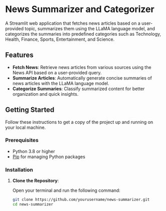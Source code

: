 # News Summarizer and Categorizer

A Streamlit web application that fetches news articles based on a user-provided topic, summarizes them using the LLaMA language model, and categorizes the summaries into predefined categories such as Technology, Health, Finance, Sports, Entertainment, and Science.

## Features

- **Fetch News**: Retrieve news articles from various sources using the News API based on a user-provided query.
- **Summarize Articles**: Automatically generate concise summaries of news articles with the LLaMA language model.
- **Categorize Summaries**: Classify summarized content for better organization and quick insights.

## Getting Started

Follow these instructions to get a copy of the project up and running on your local machine.

### Prerequisites

- Python 3.8 or higher
- [Pip](https://pip.pypa.io/en/stable/) for managing Python packages

### Installation

1. **Clone the Repository**: 
   
   Open your terminal and run the following command:
   ```bash
   git clone https://github.com/yourusername/news-summarizer.git
   cd news-summarizer

